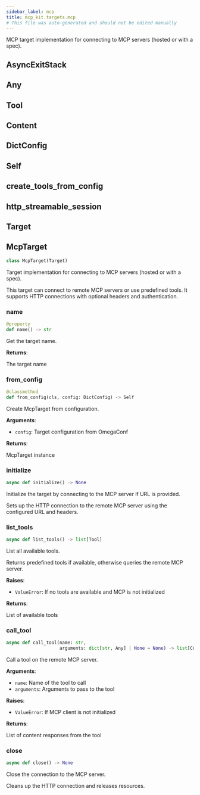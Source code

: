 ```yaml
---
sidebar_label: mcp
title: mcp_kit.targets.mcp
# This file was auto-generated and should not be edited manually
---
```


MCP target implementation for connecting to MCP servers (hosted or with a spec).

## AsyncExitStack

## Any

## Tool

## Content

## DictConfig

## Self

## create\_tools\_from\_config

## http\_streamable\_session

## Target

## McpTarget

```python
class McpTarget(Target)
```

Target implementation for connecting to MCP servers (hosted or with a spec).

This target can connect to remote MCP servers or use predefined tools.
It supports HTTP connections with optional headers and authentication.

### name

```python
@property
def name() -> str
```

Get the target name.

**Returns**:

The target name

### from\_config

```python
@classmethod
def from_config(cls, config: DictConfig) -> Self
```

Create McpTarget from configuration.

**Arguments**:

- `config`: Target configuration from OmegaConf

**Returns**:

McpTarget instance

### initialize

```python
async def initialize() -> None
```

Initialize the target by connecting to the MCP server if URL is provided.

Sets up the HTTP connection to the remote MCP server using the configured
URL and headers.

### list\_tools

```python
async def list_tools() -> list[Tool]
```

List all available tools.

Returns predefined tools if available, otherwise queries the remote MCP server.

**Raises**:

- `ValueError`: If no tools are available and MCP is not initialized

**Returns**:

List of available tools

### call\_tool

```python
async def call_tool(name: str,
                    arguments: dict[str, Any] | None = None) -> list[Content]
```

Call a tool on the remote MCP server.

**Arguments**:

- `name`: Name of the tool to call
- `arguments`: Arguments to pass to the tool

**Raises**:

- `ValueError`: If MCP client is not initialized

**Returns**:

List of content responses from the tool

### close

```python
async def close() -> None
```

Close the connection to the MCP server.

Cleans up the HTTP connection and releases resources.


